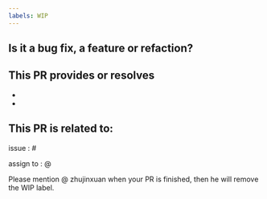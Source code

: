 ```yaml
---
labels: WIP
---
```


## Is it a bug fix, a feature or refaction?


## This PR provides or resolves
- 
-

## This PR is related to:

issue : #

assign to : @


Please mention @ zhujinxuan when your PR is finished, then he will remove the WIP label.
